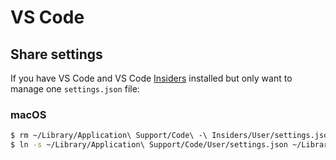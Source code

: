 # VS Code


## Share settings

If you have VS Code and VS Code [Insiders](https://code.visualstudio.com/insiders/) installed but only want to manage one `settings.json` file:

### macOS

```sh
$ rm ~/Library/Application\ Support/Code\ -\ Insiders/User/settings.json
$ ln -s ~/Library/Application\ Support/Code/User/settings.json ~/Library/Application\ Support/Code\ -\ Insiders/User/settings.json
```
